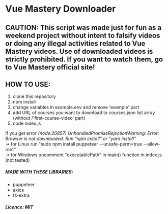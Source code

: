 # Vue Mastery Downloader 

## CAUTION: This script was made just for fun as a weekend project without intent to falsify videos or doing any illegal activities related to Vue Mastery videos. Use of downloaded videos is strictly prohibited. If you want to watch them, go to Vue Mastery official site!  

## HOW TO USE:
1. clone this repository
2. npm install
3. change variables in example.env and remove 'exemple' part
4. add URL of courses you want to download to courses.json list array (without /'first-course-video' part)
5. node index.js

If you get error *(node:20857) UnhandledPromiseRejectionWarning: Error: Browser is not downloaded. Run "npm install" or "yarn install"*  
-> for Linux run "sudo npm install puppeteer --unsafe-perm=true --allow-root"  
-> for Windows uncomment "executablePath" in main() function in index.js (not tested)

##### MADE WITH THESE LIBRARIES:
- puppeteer
- axios
- fs-extra

##### Licence: MIT
